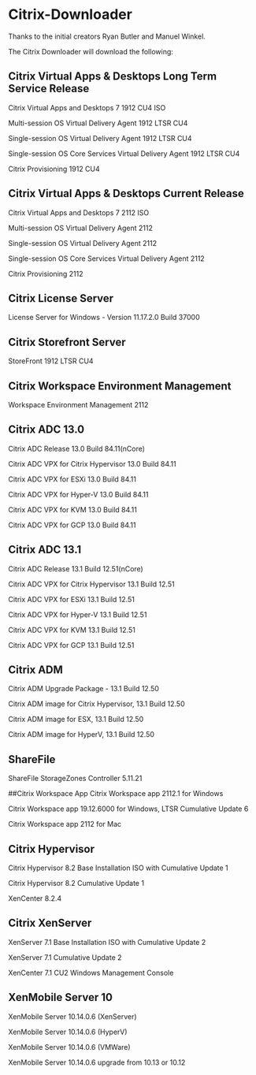 # Citrix-Downloader


Thanks to the initial creators Ryan Butler and Manuel Winkel.

The Citrix Downloader will download the following:

## Citrix Virtual Apps & Desktops Long Term Service Release

Citrix Virtual Apps and Desktops 7 1912 CU4 ISO

Multi-session OS Virtual Delivery Agent 1912 LTSR CU4

Single-session OS Virtual Delivery Agent 1912 LTSR CU4

Single-session OS Core Services Virtual Delivery Agent 1912 LTSR CU4

Citrix Provisioning 1912 CU4

## Citrix Virtual Apps & Desktops Current Release

Citrix Virtual Apps and Desktops 7 2112 ISO

Multi-session OS Virtual Delivery Agent 2112

Single-session OS Virtual Delivery Agent 2112

Single-session OS Core Services Virtual Delivery Agent 2112

Citrix Provisioning 2112

## Citrix License Server
License Server for Windows - Version 11.17.2.0 Build 37000

## Citrix Storefront Server
StoreFront 1912 LTSR CU4

## Citrix Workspace Environment Management
Workspace Environment Management 2112

## Citrix ADC 13.0
Citrix ADC Release 13.0 Build 84.11(nCore)

Citrix ADC VPX for Citrix Hypervisor 13.0 Build 84.11

Citrix ADC VPX for ESXi 13.0 Build 84.11

Citrix ADC VPX for Hyper-V 13.0 Build 84.11

Citrix ADC VPX for KVM 13.0 Build 84.11

Citrix ADC VPX for GCP 13.0 Build 84.11

## Citrix ADC 13.1
Citrix ADC Release 13.1 Build 12.51(nCore)

Citrix ADC VPX for Citrix Hypervisor 13.1 Build 12.51

Citrix ADC VPX for ESXi 13.1 Build 12.51

Citrix ADC VPX for Hyper-V 13.1 Build 12.51

Citrix ADC VPX for KVM 13.1 Build 12.51

Citrix ADC VPX for GCP 13.1 Build 12.51

## Citrix ADM
Citrix ADM Upgrade Package - 13.1 Build 12.50

Citrix ADM image for Citrix Hypervisor, 13.1 Build 12.50

Citrix ADM image for ESX, 13.1 Build 12.50

Citrix ADM image for HyperV, 13.1 Build 12.50

## ShareFile
ShareFile StorageZones Controller 5.11.21

##Citrix Workspace App
Citrix Workspace app 2112.1 for Windows

Citrix Workspace app 19.12.6000 for Windows, LTSR Cumulative Update 6

Citrix Workspace app 2112 for Mac

## Citrix Hypervisor
Citrix Hypervisor 8.2 Base Installation ISO with Cumulative Update 1

Citrix Hypervisor 8.2 Cumulative Update 1

XenCenter 8.2.4

## Citrix XenServer
XenServer 7.1 Base Installation ISO with Cumulative Update 2

XenServer 7.1 Cumulative Update 2

XenCenter 7.1 CU2 Windows Management Console

## XenMobile Server 10
XenMobile Server 10.14.0.6 (XenServer)

XenMobile Server 10.14.0.6 (HyperV)

XenMobile Server 10.14.0.6 (VMWare)

XenMobile Server 10.14.0.6 upgrade from 10.13 or 10.12
